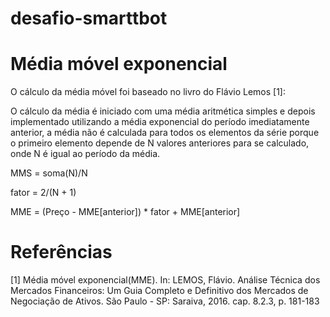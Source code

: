 # desafio-smarttbot

# Média móvel exponencial
O cálculo da média móvel foi baseado no livro do Flávio Lemos [1]:

O cálculo da média é iniciado com uma média aritmética simples e depois implementado utilizando a média exponencial do período imediatamente anterior, a média não é calculada para todos os elementos da série porque o primeiro elemento depende de N valores anteriores para se calculado, onde N é igual ao período da média.

MMS = soma(N)/N

fator = 2/(N + 1)

MME = (Preço - MME[anterior]) * fator + MME[anterior]

# Referências
[1] Média móvel exponencial(MME). In: LEMOS, Flávio. Análise Técnica dos Mercados Financeiros: Um Guia Completo e Definitivo dos Mercados de Negociação de Ativos. São Paulo - SP: Saraiva, 2016. cap. 8.2.3, p. 181-183